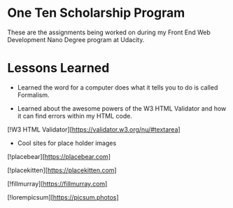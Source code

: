 # One Ten Scholarship Program
These are the assignments being worked on during my Front End Web Development Nano Degree program at Udacity.

# Lessons Learned

- Learned the word for a computer does what it tells you to do is called Formalism.

- Learned about the awesome powers of the W3 HTML Validator
and how it can find errors within my HTML code. 

[!W3 HTML Validator][https://validator.w3.org/nu/#textarea]

- Cool sites for place holder images

[!placebear][https://placebear.com]

[!placekitten][https://placekitten.com]

[!fillmurray][https://fillmurray.com]

[!lorempicsum][https://picsum.photos]
